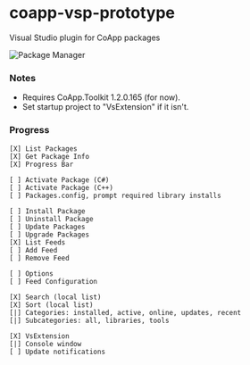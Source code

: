 coapp-vsp-prototype
===================

Visual Studio plugin for CoApp packages

![Package Manager](coapp-vsp-prototype/raw/master/pkgmgr.png)

### Notes

- Requires CoApp.Toolkit 1.2.0.165 (for now).
- Set startup project to "VsExtension" if it isn't.

### Progress

    [X] List Packages
    [X] Get Package Info
    [X] Progress Bar

    [ ] Activate Package (C#)
    [ ] Activate Package (C++)
    [ ] Packages.config, prompt required library installs

    [ ] Install Package
    [ ] Uninstall Package
    [ ] Update Packages
    [ ] Upgrade Packages
    [X] List Feeds
    [ ] Add Feed
    [ ] Remove Feed

    [ ] Options
    [ ] Feed Configuration

    [X] Search (local list)
    [X] Sort (local list)
    [|] Categories: installed, active, online, updates, recent
    [|] Subcategories: all, libraries, tools

	[X] VsExtension
	[|] Console window
    [ ] Update notifications
    
